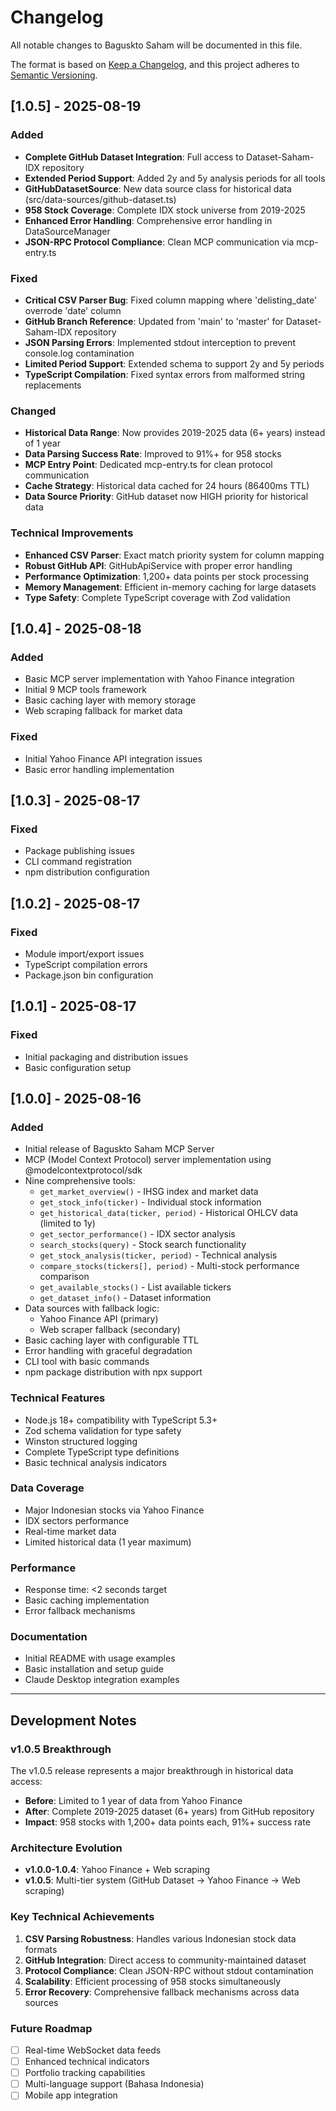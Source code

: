 # Changelog

All notable changes to Baguskto Saham will be documented in this file.

The format is based on [Keep a Changelog](https://keepachangelog.com/en/1.0.0/),
and this project adheres to [Semantic Versioning](https://semver.org/spec/v2.0.0.html).

## [1.0.5] - 2025-08-19

### Added
- **Complete GitHub Dataset Integration**: Full access to Dataset-Saham-IDX repository
- **Extended Period Support**: Added 2y and 5y analysis periods for all tools
- **GitHubDatasetSource**: New data source class for historical data (src/data-sources/github-dataset.ts)
- **958 Stock Coverage**: Complete IDX stock universe from 2019-2025
- **Enhanced Error Handling**: Comprehensive error handling in DataSourceManager
- **JSON-RPC Protocol Compliance**: Clean MCP communication via mcp-entry.ts

### Fixed
- **Critical CSV Parser Bug**: Fixed column mapping where 'delisting_date' overrode 'date' column
- **GitHub Branch Reference**: Updated from 'main' to 'master' for Dataset-Saham-IDX repository
- **JSON Parsing Errors**: Implemented stdout interception to prevent console.log contamination
- **Limited Period Support**: Extended schema to support 2y and 5y periods
- **TypeScript Compilation**: Fixed syntax errors from malformed string replacements

### Changed
- **Historical Data Range**: Now provides 2019-2025 data (6+ years) instead of 1 year
- **Data Parsing Success Rate**: Improved to 91%+ for 958 stocks
- **MCP Entry Point**: Dedicated mcp-entry.ts for clean protocol communication
- **Cache Strategy**: Historical data cached for 24 hours (86400ms TTL)
- **Data Source Priority**: GitHub dataset now HIGH priority for historical data

### Technical Improvements
- **Enhanced CSV Parser**: Exact match priority system for column mapping
- **Robust GitHub API**: GitHubApiService with proper error handling
- **Performance Optimization**: 1,200+ data points per stock processing
- **Memory Management**: Efficient in-memory caching for large datasets
- **Type Safety**: Complete TypeScript coverage with Zod validation

## [1.0.4] - 2025-08-18

### Added
- Basic MCP server implementation with Yahoo Finance integration
- Initial 9 MCP tools framework
- Basic caching layer with memory storage
- Web scraping fallback for market data

### Fixed
- Initial Yahoo Finance API integration issues
- Basic error handling implementation

## [1.0.3] - 2025-08-17

### Fixed
- Package publishing issues
- CLI command registration
- npm distribution configuration

## [1.0.2] - 2025-08-17

### Fixed
- Module import/export issues
- TypeScript compilation errors
- Package.json bin configuration

## [1.0.1] - 2025-08-17

### Fixed
- Initial packaging and distribution issues
- Basic configuration setup

## [1.0.0] - 2025-08-16

### Added
- Initial release of Baguskto Saham MCP Server
- MCP (Model Context Protocol) server implementation using @modelcontextprotocol/sdk
- Nine comprehensive tools:
  - `get_market_overview()` - IHSG index and market data
  - `get_stock_info(ticker)` - Individual stock information
  - `get_historical_data(ticker, period)` - Historical OHLCV data (limited to 1y)
  - `get_sector_performance()` - IDX sector analysis
  - `search_stocks(query)` - Stock search functionality
  - `get_stock_analysis(ticker, period)` - Technical analysis
  - `compare_stocks(tickers[], period)` - Multi-stock performance comparison
  - `get_available_stocks()` - List available tickers
  - `get_dataset_info()` - Dataset information
- Data sources with fallback logic:
  - Yahoo Finance API (primary)
  - Web scraper fallback (secondary)
- Basic caching layer with configurable TTL
- Error handling with graceful degradation
- CLI tool with basic commands
- npm package distribution with npx support

### Technical Features
- Node.js 18+ compatibility with TypeScript 5.3+
- Zod schema validation for type safety
- Winston structured logging
- Complete TypeScript type definitions
- Basic technical analysis indicators

### Data Coverage
- Major Indonesian stocks via Yahoo Finance
- IDX sectors performance
- Real-time market data
- Limited historical data (1 year maximum)

### Performance
- Response time: <2 seconds target
- Basic caching implementation
- Error fallback mechanisms

### Documentation
- Initial README with usage examples
- Basic installation and setup guide
- Claude Desktop integration examples

---

## Development Notes

### v1.0.5 Breakthrough
The v1.0.5 release represents a major breakthrough in historical data access:
- **Before**: Limited to 1 year of data from Yahoo Finance
- **After**: Complete 2019-2025 dataset (6+ years) from GitHub repository
- **Impact**: 958 stocks with 1,200+ data points each, 91%+ success rate

### Architecture Evolution
- **v1.0.0-1.0.4**: Yahoo Finance + Web scraping
- **v1.0.5**: Multi-tier system (GitHub Dataset → Yahoo Finance → Web scraping)

### Key Technical Achievements
1. **CSV Parsing Robustness**: Handles various Indonesian stock data formats
2. **GitHub Integration**: Direct access to community-maintained dataset
3. **Protocol Compliance**: Clean JSON-RPC without stdout contamination
4. **Scalability**: Efficient processing of 958 stocks simultaneously
5. **Error Recovery**: Comprehensive fallback mechanisms across data sources

### Future Roadmap
- [ ] Real-time WebSocket data feeds
- [ ] Enhanced technical indicators
- [ ] Portfolio tracking capabilities
- [ ] Multi-language support (Bahasa Indonesia)
- [ ] Mobile app integration